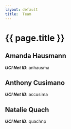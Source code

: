 ```yaml
---
layout: default
title:  Team
---
```


# {{ page.title }}


## Amanda Hausmann
***UCI Net ID***: anhausma

## Anthony Cusimano
***UCI Net ID***: accusima

## Natalie Quach
***UCI Net ID***: quachnp
